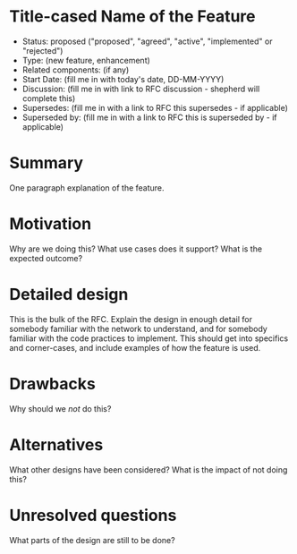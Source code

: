 # Title-cased Name of the Feature

- Status: proposed ("proposed", "agreed", "active", "implemented" or "rejected")
- Type: (new feature, enhancement)
- Related components: (if any)
- Start Date: (fill me in with today's date, DD-MM-YYYY)
- Discussion: (fill me in with link to RFC discussion - shepherd will complete this) 
- Supersedes: (fill me in with a link to RFC this supersedes - if applicable)
- Superseded by: (fill me in with a link to RFC this is superseded by - if applicable)

# Summary

One paragraph explanation of the feature.

# Motivation

Why are we doing this? What use cases does it support? What is the expected outcome?

# Detailed design

This is the bulk of the RFC. Explain the design in enough detail for somebody familiar
with the network to understand, and for somebody familiar with the code practices to implement.
This should get into specifics and corner-cases, and include examples of how the feature is used.

# Drawbacks

Why should we *not* do this?

# Alternatives

What other designs have been considered? What is the impact of not doing this?

# Unresolved questions

What parts of the design are still to be done?
